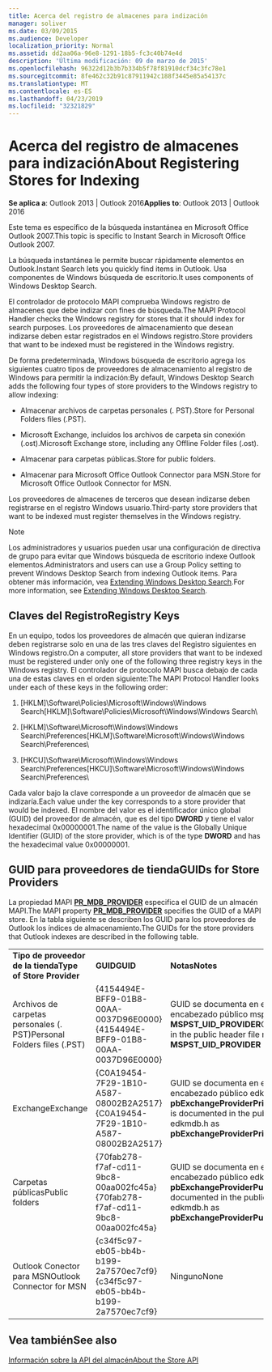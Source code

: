 ```yaml
---
title: Acerca del registro de almacenes para indización
manager: soliver
ms.date: 03/09/2015
ms.audience: Developer
localization_priority: Normal
ms.assetid: dd2aa06a-96e8-1291-18b5-fc3c40b74e4d
description: 'Última modificación: 09 de marzo de 2015'
ms.openlocfilehash: 96322d12b3b7b334b5f78f81910dcf34c3fc78e1
ms.sourcegitcommit: 8fe462c32b91c87911942c188f3445e85a54137c
ms.translationtype: MT
ms.contentlocale: es-ES
ms.lasthandoff: 04/23/2019
ms.locfileid: "32321829"
---
```

# <a name="about-registering-stores-for-indexing"></a><span data-ttu-id="4c416-103">Acerca del registro de almacenes para indización</span><span class="sxs-lookup"><span data-stu-id="4c416-103">About Registering Stores for Indexing</span></span>

  
  
<span data-ttu-id="4c416-104">**Se aplica a**: Outlook 2013 | Outlook 2016</span><span class="sxs-lookup"><span data-stu-id="4c416-104">**Applies to**: Outlook 2013 | Outlook 2016</span></span> 
  
<span data-ttu-id="4c416-105">Este tema es específico de la búsqueda instantánea en Microsoft Office Outlook 2007.</span><span class="sxs-lookup"><span data-stu-id="4c416-105">This topic is specific to Instant Search in Microsoft Office Outlook 2007.</span></span>
  
<span data-ttu-id="4c416-106">La búsqueda instantánea le permite buscar rápidamente elementos en Outlook.</span><span class="sxs-lookup"><span data-stu-id="4c416-106">Instant Search lets you quickly find items in Outlook.</span></span> <span data-ttu-id="4c416-107">Usa componentes de Windows búsqueda de escritorio.</span><span class="sxs-lookup"><span data-stu-id="4c416-107">It uses components of Windows Desktop Search.</span></span>
  
<span data-ttu-id="4c416-108">El controlador de protocolo MAPI comprueba Windows registro de almacenes que debe indizar con fines de búsqueda.</span><span class="sxs-lookup"><span data-stu-id="4c416-108">The MAPI Protocol Handler checks the Windows registry for stores that it should index for search purposes.</span></span> <span data-ttu-id="4c416-109">Los proveedores de almacenamiento que desean indizarse deben estar registrados en el Windows registro.</span><span class="sxs-lookup"><span data-stu-id="4c416-109">Store providers that want to be indexed must be registered in the Windows registry.</span></span>
  
<span data-ttu-id="4c416-110">De forma predeterminada, Windows búsqueda de escritorio agrega los siguientes cuatro tipos de proveedores de almacenamiento al registro de Windows para permitir la indización:</span><span class="sxs-lookup"><span data-stu-id="4c416-110">By default, Windows Desktop Search adds the following four types of store providers to the Windows registry to allow indexing:</span></span>
  
- <span data-ttu-id="4c416-111">Almacenar archivos de carpetas personales (. PST).</span><span class="sxs-lookup"><span data-stu-id="4c416-111">Store for Personal Folders files (.PST).</span></span>
    
-  <span data-ttu-id="4c416-112">Microsoft Exchange, incluidos los archivos de carpeta sin conexión (.ost).</span><span class="sxs-lookup"><span data-stu-id="4c416-112">Microsoft Exchange store, including any Offline Folder files (.ost).</span></span> 
    
-  <span data-ttu-id="4c416-113">Almacenar para carpetas públicas.</span><span class="sxs-lookup"><span data-stu-id="4c416-113">Store for public folders.</span></span> 
    
-  <span data-ttu-id="4c416-114">Almacenar para Microsoft Office Outlook Connector para MSN.</span><span class="sxs-lookup"><span data-stu-id="4c416-114">Store for Microsoft Office Outlook Connector for MSN.</span></span> 
    
 <span data-ttu-id="4c416-115">Los proveedores de almacenes de terceros que desean indizarse deben registrarse en el registro Windows usuario.</span><span class="sxs-lookup"><span data-stu-id="4c416-115">Third-party store providers that want to be indexed must register themselves in the Windows registry.</span></span> 
  
> [!NOTE]
> <span data-ttu-id="4c416-116">Los administradores y usuarios pueden usar una configuración de directiva de grupo para evitar que Windows búsqueda de escritorio indexe Outlook elementos.</span><span class="sxs-lookup"><span data-stu-id="4c416-116">Administrators and users can use a Group Policy setting to prevent Windows Desktop Search from indexing Outlook items.</span></span> <span data-ttu-id="4c416-117">Para obtener más información, vea [Extending Windows Desktop Search](https://msdn.microsoft.com/library/2eab146a-8516-4b95-b73c-ca7f980ba233%28Office.15%29.aspx).</span><span class="sxs-lookup"><span data-stu-id="4c416-117">For more information, see [Extending Windows Desktop Search](https://msdn.microsoft.com/library/2eab146a-8516-4b95-b73c-ca7f980ba233%28Office.15%29.aspx).</span></span> 
  
## <a name="registry-keys"></a><span data-ttu-id="4c416-118">Claves del Registro</span><span class="sxs-lookup"><span data-stu-id="4c416-118">Registry Keys</span></span>

<span data-ttu-id="4c416-119">En un equipo, todos los proveedores de almacén que quieran indizarse deben registrarse solo en una de las tres claves del Registro siguientes en Windows registro.</span><span class="sxs-lookup"><span data-stu-id="4c416-119">On a computer, all store providers that want to be indexed must be registered under only one of the following three registry keys in the Windows registry.</span></span> <span data-ttu-id="4c416-120">El controlador de protocolo MAPI busca debajo de cada una de estas claves en el orden siguiente:</span><span class="sxs-lookup"><span data-stu-id="4c416-120">The MAPI Protocol Handler looks under each of these keys in the following order:</span></span>
  
1. <span data-ttu-id="4c416-121">[HKLM]\Software\Policies\Microsoft\Windows\Windows Search</span><span class="sxs-lookup"><span data-stu-id="4c416-121">[HKLM]\Software\Policies\Microsoft\Windows\Windows Search</span></span>\
    
2. <span data-ttu-id="4c416-122">[HKLM]\Software\Microsoft\Windows\Windows Search\Preferences</span><span class="sxs-lookup"><span data-stu-id="4c416-122">[HKLM]\Software\Microsoft\Windows\Windows Search\Preferences</span></span>\
    
3. <span data-ttu-id="4c416-123">[HKCU]\Software\Microsoft\Windows\Windows Search\Preferences</span><span class="sxs-lookup"><span data-stu-id="4c416-123">[HKCU]\Software\Microsoft\Windows\Windows Search\Preferences</span></span>\
    
 <span data-ttu-id="4c416-124">Cada valor bajo la clave corresponde a un proveedor de almacén que se indizaría.</span><span class="sxs-lookup"><span data-stu-id="4c416-124">Each value under the key corresponds to a store provider that would be indexed.</span></span> <span data-ttu-id="4c416-125">El nombre del valor es el identificador único global (GUID) del proveedor de almacén, que es del tipo **DWORD** y tiene el valor hexadecimal 0x00000001.</span><span class="sxs-lookup"><span data-stu-id="4c416-125">The name of the value is the Globally Unique Identifier (GUID) of the store provider, which is of the type **DWORD** and has the hexadecimal value 0x00000001.</span></span> 
  
## <a name="guids-for-store-providers"></a><span data-ttu-id="4c416-126">GUID para proveedores de tienda</span><span class="sxs-lookup"><span data-stu-id="4c416-126">GUIDs for Store Providers</span></span>

<span data-ttu-id="4c416-127">La propiedad MAPI **[PR_MDB_PROVIDER](pidtagstoreprovider-canonical-property.md)** especifica el GUID de un almacén MAPI.</span><span class="sxs-lookup"><span data-stu-id="4c416-127">The MAPI property **[PR_MDB_PROVIDER](pidtagstoreprovider-canonical-property.md)** specifies the GUID of a MAPI store.</span></span> <span data-ttu-id="4c416-128">En la tabla siguiente se describen los GUID para los proveedores de Outlook los índices de almacenamiento.</span><span class="sxs-lookup"><span data-stu-id="4c416-128">The GUIDs for the store providers that Outlook indexes are described in the following table.</span></span> 
  
||||
|:-----|:-----|:-----|
|<span data-ttu-id="4c416-129">**Tipo de proveedor de la tienda**</span><span class="sxs-lookup"><span data-stu-id="4c416-129">**Type of Store Provider**</span></span> <br/> |<span data-ttu-id="4c416-130">**GUID**</span><span class="sxs-lookup"><span data-stu-id="4c416-130">**GUID**</span></span> <br/> |<span data-ttu-id="4c416-131">**Notas**</span><span class="sxs-lookup"><span data-stu-id="4c416-131">**Notes**</span></span> <br/> |
|<span data-ttu-id="4c416-132">Archivos de carpetas personales (. PST)</span><span class="sxs-lookup"><span data-stu-id="4c416-132">Personal Folders files (.PST)</span></span>  <br/> |<span data-ttu-id="4c416-133">{4154494E-BFF9-01B8-00AA-0037D96E0000}</span><span class="sxs-lookup"><span data-stu-id="4c416-133">{4154494E-BFF9-01B8-00AA-0037D96E0000}</span></span>  <br/> |<span data-ttu-id="4c416-134">GUID se documenta en el archivo de encabezado público mspst.h como **MSPST_UID_PROVIDER**</span><span class="sxs-lookup"><span data-stu-id="4c416-134">GUID is documented in the public header file mspst.h as **MSPST_UID_PROVIDER**</span></span> <br/> |
|<span data-ttu-id="4c416-135">Exchange</span><span class="sxs-lookup"><span data-stu-id="4c416-135">Exchange</span></span>  <br/> |<span data-ttu-id="4c416-136">{C0A19454-7F29-1B10-A587-08002B2A2517}</span><span class="sxs-lookup"><span data-stu-id="4c416-136">{C0A19454-7F29-1B10-A587-08002B2A2517}</span></span>  <br/> |<span data-ttu-id="4c416-137">GUID se documenta en el archivo de encabezado público edkmdb.h como **pbExchangeProviderPrimaryUserGuid**</span><span class="sxs-lookup"><span data-stu-id="4c416-137">GUID is documented in the public header file edkmdb.h as **pbExchangeProviderPrimaryUserGuid**</span></span> <br/> |
|<span data-ttu-id="4c416-138">Carpetas públicas</span><span class="sxs-lookup"><span data-stu-id="4c416-138">Public folders</span></span>  <br/> |<span data-ttu-id="4c416-139">{70fab278-f7af-cd11-9bc8-00aa002fc45a}</span><span class="sxs-lookup"><span data-stu-id="4c416-139">{70fab278-f7af-cd11-9bc8-00aa002fc45a}</span></span>  <br/> |<span data-ttu-id="4c416-140">GUID se documenta en el archivo de encabezado público edkmdb.h como **pbExchangeProviderPublicGuid**</span><span class="sxs-lookup"><span data-stu-id="4c416-140">GUID is documented in the public header file edkmdb.h as **pbExchangeProviderPublicGuid**</span></span> <br/> |
|<span data-ttu-id="4c416-141">Outlook Conector para MSN</span><span class="sxs-lookup"><span data-stu-id="4c416-141">Outlook Connector for MSN</span></span>  <br/> |<span data-ttu-id="4c416-142">{c34f5c97-eb05-bb4b-b199-2a7570ec7cf9}</span><span class="sxs-lookup"><span data-stu-id="4c416-142">{c34f5c97-eb05-bb4b-b199-2a7570ec7cf9}</span></span>  <br/> |<span data-ttu-id="4c416-143">Ninguno</span><span class="sxs-lookup"><span data-stu-id="4c416-143">None</span></span>  <br/> |
   
## <a name="see-also"></a><span data-ttu-id="4c416-144">Vea también</span><span class="sxs-lookup"><span data-stu-id="4c416-144">See also</span></span>



[<span data-ttu-id="4c416-145">Información sobre la API del almacén</span><span class="sxs-lookup"><span data-stu-id="4c416-145">About the Store API</span></span>](about-the-store-api.md)

